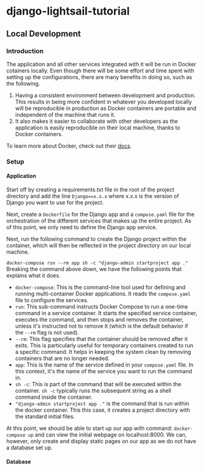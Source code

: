 # django-lightsail-tutorial

## Local Development
### Introduction
The application and all other services integrated with it will be run in Docker cotainers locally. Even though there will be some effort and time spent with setting up the configurations, there are many benefits in doing so, such as the following.

1. Having a consistent environment between development and production. This results in being more confident in whatever you developed locally will be reproducible in production as Docker containers are portable and independent of the machine that runs it.
2. It also makes it easier to collaborate with other developers as the application is easily reproducible on their local machine, thanks to Docker containers.

To learn more about Docker, check out their [docs](https://docs.docker.com/get-started/overview/).

### Setup
#### Application
Start off by creating a requirements.txt file in the root of the project directory and add the line `Django==x.x.x` where x.x.x is the version of Django you want to use for the project.

Next, create a `Dockerfile` for the Django app and a `compose.yaml` file for the orchestration of the different services that makes up the entire project. As of this point, we only need to define the Django app service.

Next, run the following command to create the Django project within the container, which will then be reflected in the project directory on our local machine.

`docker-compose run --rm app sh -c "django-admin startproject app ."`
Breaking the command above down, we have the following points that explains what it does. 
- `docker-compose`: This is the command-line tool used for defining and running multi-container Docker applications. It reads the `compose.yaml` file to configure the services.
- `run`: This sub-command instructs Docker Compose to run a one-time command in a service container. It starts the specified service container, executes the command, and then stops and removes the container, unless it's instructed not to remove it (which is the default behavior if the `--rm` flag is not used).
- `--rm`: This flag specifies that the container should be removed after it exits. This is particularly useful for temporary containers created to run a specific command. It helps in keeping the system clean by removing containers that are no longer needed.
- `app`: This is the name of the service defined in your `compose.yaml` file. In this context, it's the name of the service you want to run the command in.
- `sh -c`: This is part of the command that will be executed within the container. `sh -c` typically runs the subsequent string as a shell command inside the container.
- `"django-admin startproject app ."` is the command that is run within the docker container. This this case, it creates a project directory with the standard initial files.

At this point, we should be able to start up our app with command:
`docker-compose up` and can view the initial webpage on localhost:8000. We can, however, only create and display static pages on our app as we do not have a database set up.

#### Database
